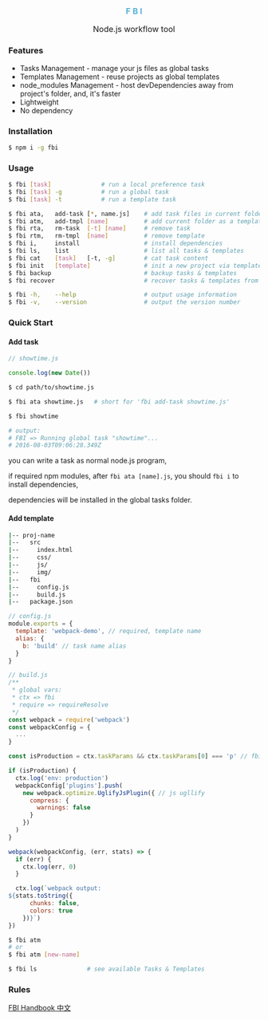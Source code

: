 <div align="center">
  <h3 style="color:#48abd6;font-weight:600;">F B I</h3>
  <p style="font-size:16px;">Node.js workflow tool</p>
</div>

### Features

* Tasks Management -  manage your js files as global tasks
* Templates Management - reuse projects as global templates
* node_modules Management - host devDependencies away from project's folder, and, it's faster
* Lightweight
* No dependency

### Installation

```bash
$ npm i -g fbi
```


### Usage

```bash
$ fbi [task]              # run a local preference task
$ fbi [task] -g           # run a global task
$ fbi [task] -t           # run a template task
```

```bash
$ fbi ata,   add-task [*, name.js]    # add task files in current folder
$ fbi atm,   add-tmpl [name]          # add current folder as a template named [name]
$ fbi rta,   rm-task  [-t] [name]     # remove task
$ fbi rtm,   rm-tmpl  [name]          # remove template
$ fbi i,     install                  # install dependencies
$ fbi ls,    list                     # list all tasks & templates
$ fbi cat    [task]   [-t, -g]        # cat task content
$ fbi init   [template]               # init a new project via template
$ fbi backup                          # backup tasks & templates
$ fbi recover                         # recover tasks & templates from current folder

$ fbi -h,    --help                   # output usage information
$ fbi -v,    --version                # output the version number
```

### Quick Start

#### Add task


```js
// showtime.js

console.log(new Date())
```
```bash
$ cd path/to/showtime.js

$ fbi ata showtime.js   # short for 'fbi add-task showtime.js'
```
```bash
$ fbi showtime

# output:
# FBI => Running global task "showtime"...
# 2016-08-03T09:06:28.349Z
```
you can write a task as normal node.js program,

if required npm modules, after ```fbi ata [name].js```, you should ```fbi i``` to install dependencies,

dependencies will be installed in the global tasks folder.

#### Add template

```bash
|-- proj-name
|--   src
|--     index.html
|--     css/
|--     js/
|--     img/
|--   fbi
|--     config.js
|--     build.js
|--   package.json

```
```js
// config.js
module.exports = {
  template: 'webpack-demo', // required, template name
  alias: {
    b: 'build' // task name alias
  }
}
```
```js
// build.js
/**
 * global vars:
 * ctx => fbi
 * require => requireResolve
 */
const webpack = require('webpack')
const webpackConfig = {
  ...
}

const isProduction = ctx.taskParams && ctx.taskParams[0] === 'p' // fbi build -p

if (isProduction) {
  ctx.log('env: production')
  webpackConfig['plugins'].push(
    new webpack.optimize.UglifyJsPlugin({ // js ugllify
      compress: {
        warnings: false
      }
    })
  )
}

webpack(webpackConfig, (err, stats) => {
  if (err) {
    ctx.log(err, 0)
  }

  ctx.log(`webpack output:
${stats.toString({
      chunks: false,
      colors: true
    })}`)
})
```

```bash
$ fbi atm
# or
$ fbi atm [new-name]
```
```bash
$ fbi ls              # see available Tasks & Templates
```

### Rules

[FBI Handbook 中文](https://neikvon.gitbooks.io/fbi/content/)